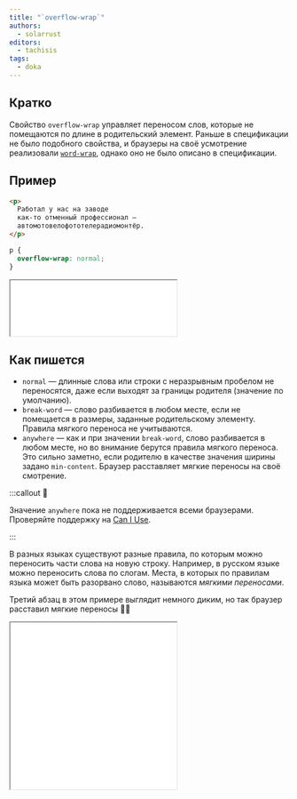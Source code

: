 ```yaml
---
title: "`overflow-wrap`"
authors:
  - solarrust
editors:
  - tachisis
tags:
  - doka
---
```


## Кратко

Свойство `overflow-wrap` управляет переносом слов, которые не помещаются по длине в родительский элемент. Раньше в спецификации не было подобного свойства, и браузеры на своё усмотрение реализовали [`word-wrap`](/css/word-wrap), однако оно не было описано в спецификации.

## Пример

<!-- yaspeller ignore:start -->
```html
<p>
  Работал у нас на заводе
  как-то отменный профессионал —
  автомотовелофототелерадиомонтёр.
</p>
```
<!-- yaspeller ignore:end -->

```css
p {
  overflow-wrap: normal;
}
```

<iframe title="Очень длинное слово" src="demos/default/" height="100" sandbox></iframe>

## Как пишется

- `normal` — длинные слова или строки с неразрывным пробелом не переносятся, даже если выходят за границы родителя (значение по умолчанию).
- `break-word` — слово разбивается в любом месте, если не помещается в размеры, заданные родительскому элементу. Правила мягкого переноса не учитываются.
- `anywhere` — как и при значении `break-word`, слово разбивается в любом месте, но во внимание берутся правила мягкого переноса. Это сильно заметно, если родителю в качестве значения ширины задано `min-content`. Браузер расставляет мягкие переносы на своё смотрение.

:::callout 🤨

Значение `anywhere` пока не поддерживается всеми браузерами. Проверяйте поддержку на [Can I Use](https://caniuse.com/mdn-css_properties_overflow-wrap_anywhere).

:::

В разных языках существуют разные правила, по которым можно переносить части слова на новую строку. Например, в русском языке можно переносить слова по слогам. Места, в которых по правилам языка может быть разорвано слово, называются _мягкими переносами_.

Третий абзац в этом примере выглядит немного диким, но так браузер расставил мягкие переносы 🤷‍♀️

<iframe title="Разные значения" src="demos/values/" height="300" sandbox></iframe>
